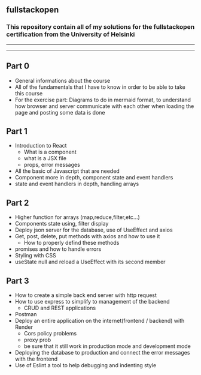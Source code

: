 ## fullstackopen

### This repository contain all of my solutions for the fullstackopen certification from the University of Helsinki

---
---

## Part 0

- General informations about the course
- All of the fundamentals that I have to know in order to be able to take this course
- For the exercise part: Diagrams to do in mermaid format, to understand how browser and server communicate with each other when loading the page and posting some data is done

## Part 1


- Introduction to React
  - What is a component
  - what is a JSX file
  - props, error messages
- All the basic of Javascript that are needed
- Component more in depth, component state and event handlers
- state and event handlers in depth, handling arrays

## Part 2

- Higher function for arrays (map,reduce,filter,etc...)
- Components state using, filter display 
- Deploy json server for the database, use of UseEffect and axios 
- Get, post, delete, put methods with axios and how to use it
  - How to properly defind these methods 
- promises and how to handle errors
- Styling with CSS
- useState null and reload a UseEffect with its second member  

## Part 3

- How to create a simple back end server with http request
- How to use express to simplify to management of the backend
  - CRUD and REST applications
- Postman
- Deploy an entire application on the internet(frontend / backend) with Render
  - Cors policy problems
  - proxy prob
  - be sure that it still work in production mode and development mode 
- Deploying the database to production and connect the error messages with the frontend 
- Use of Eslint a tool to help debugging and indenting style 
